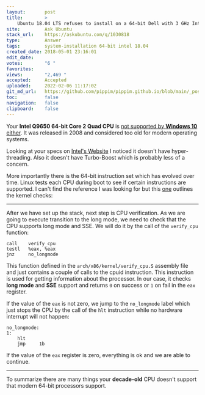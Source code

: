 ```yaml
---
layout:       post
title:        >
    Ubuntu 18.04 LTS refuses to install on a 64-bit Dell with 3 GHz Intel 64-bit Core 2 Quad CPU it says is "i386"
site:         Ask Ubuntu
stack_url:    https://askubuntu.com/q/1030818
type:         Answer
tags:         system-installation 64-bit intel 18.04
created_date: 2018-05-01 23:16:01
edit_date:    
votes:        "6 "
favorites:    
views:        "2,469 "
accepted:     Accepted
uploaded:     2022-02-06 11:17:02
git_md_url:   https://github.com/pippim/pippim.github.io/blob/main/_posts/2018/2018-05-01-Ubuntu-18.04-LTS-refuses-to-install-on-a-64-bit-Dell-with-3-GHz-Intel-64-bit-Core-2-Quad-CPU-it-says-is-_i386_.md
toc:          false
navigation:   false
clipboard:    false
---
```


Your **Intel Q9650 64-bit Core 2 Quad CPU** is [not supported by **Windows 10** either](https://communities.intel.com/thread/102696). It was released in 2008 and considered too old for modern operating systems.

Looking at your specs on [Intel's Website](https://ark.intel.com/products/35428/Intel-Core2-Quad-Processor-Q9650-12M-Cache-3_00-GHz-1333-MHz-FSB) I noticed it doesn't have hyper-threading. Also it doesn't have Turbo-Boost which is probably less of a concern.

More importantly there is the 64-bit instruction set which has evolved over time. Linux tests each CPU during boot to see if certain instructions are supported. I can't find the reference I was looking for but this [one](https://0xax.gitbooks.io/linux-insides/content/Booting/linux-bootstrap-4.html) outlines the kernel checks:


----------


After we have set up the stack, next step is CPU verification. As we are going to execute transition to the long mode, we need to check that the CPU supports long mode and SSE. We will do it by the call of the `verify_cpu` function:

``` 
call    verify_cpu
testl   %eax, %eax
jnz     no_longmode
```

This function defined in the `arch/x86/kernel/verify_cpu.S` assembly file and just contains a couple of calls to the cpuid instruction. This instruction is used for getting information about the processor. In our case, it checks **long mode** and **SSE** support and returns `0` on success or `1` on fail in the `eax` register.

If the value of the `eax` is not zero, we jump to the `no_longmode` label which just stops the CPU by the call of the `hlt` instruction while no hardware interrupt will not happen:

``` 
no_longmode:
1:
    hlt
    jmp     1b
```

If the value of the `eax` register is zero, everything is ok and we are able to continue.


----------

To summarize there are many things your **decade-old** CPU doesn't support that modern 64-bit processors support.


